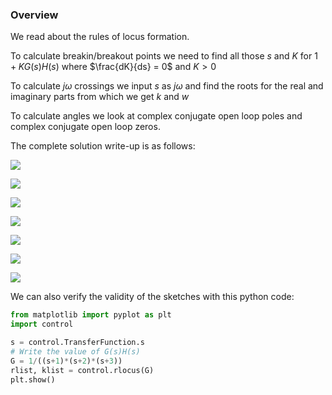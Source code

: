 ### Overview

We read about the rules of locus formation.

To calculate breakin/breakout points we need to find all those $s$ and $K$ for $1 + KG(s)H(s)$ where $\frac{dK}{ds} = 0$ and $K > 0$

To calculate $j\omega$ crossings we input $s$ as $j\omega$ and find the roots for the real and imaginary parts from which we get $k$ and $w$

To calculate angles we look at complex conjugate open loop poles and complex conjugate open loop zeros.

The complete solution write-up is as follows:

![](A.jpg)

![](B.jpg)

![](C.jpg)

![](D.jpg)

![](E.jpg)

![](F.jpg)

![](G.jpg)

We can also verify the validity of the sketches with this python code:

```py
from matplotlib import pyplot as plt
import control

s = control.TransferFunction.s
# Write the value of G(s)H(s)
G = 1/((s+1)*(s+2)*(s+3))
rlist, klist = control.rlocus(G)
plt.show()
```